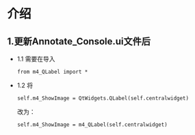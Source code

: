 # 介绍
## 1.更新Annotate_Console.ui文件后
* 1.1 需要在导入  
    ````
    from m4_QLabel import *
    ````
* 1.2 将  
    ````
    self.m4_ShowImage = QtWidgets.QLabel(self.centralwidget)
    ````
    改为：   
    ```
    self.m4_ShowImage = m4_QLabel(self.centralwidget)
    ````
